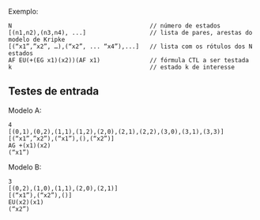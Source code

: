 Exemplo:

    N                                       // número de estados
    [(n1,n2),(n3,n4), ...]                  // lista de pares, arestas do modelo de Kripke
    [(“x1”,”x2”, …),(“x2”, ... “x4”),...]   // lista com os rótulos dos N estados
    AF EU(+(EG x1)(x2))(AF x1)              // fórmula CTL a ser testada
    k                                       // estado k de interesse

## Testes de entrada

Modelo A:

    4
    [(0,1),(0,2),(1,1),(1,2),(2,0),(2,1),(2,2),(3,0),(3,1),(3,3)]
    [(“x1”,”x2”),(“x1”),(),(“x2”)]
    AG +(x1)(­x2)
    (“x1”)

Modelo B:

    3
    [(0,2),(1,0),(1,1),(2,0),(2,1)]
    [(“x1”),(“x2”),()]
    EU(x2)(x1)
    (“x2”)
